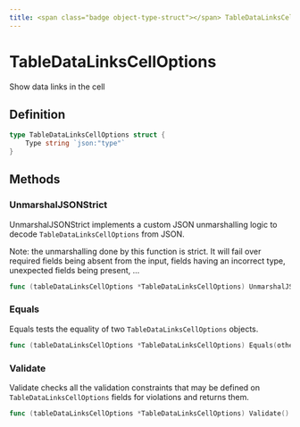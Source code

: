 ```yaml
---
title: <span class="badge object-type-struct"></span> TableDataLinksCellOptions
---
```

# <span class="badge object-type-struct"></span> TableDataLinksCellOptions

Show data links in the cell

## Definition

```go
type TableDataLinksCellOptions struct {
    Type string `json:"type"`
}
```
## Methods

### <span class="badge object-method"></span> UnmarshalJSONStrict

UnmarshalJSONStrict implements a custom JSON unmarshalling logic to decode `TableDataLinksCellOptions` from JSON.

Note: the unmarshalling done by this function is strict. It will fail over required fields being absent from the input, fields having an incorrect type, unexpected fields being present, …

```go
func (tableDataLinksCellOptions *TableDataLinksCellOptions) UnmarshalJSONStrict(raw []byte) error
```

### <span class="badge object-method"></span> Equals

Equals tests the equality of two `TableDataLinksCellOptions` objects.

```go
func (tableDataLinksCellOptions *TableDataLinksCellOptions) Equals(other TableDataLinksCellOptions) bool
```

### <span class="badge object-method"></span> Validate

Validate checks all the validation constraints that may be defined on `TableDataLinksCellOptions` fields for violations and returns them.

```go
func (tableDataLinksCellOptions *TableDataLinksCellOptions) Validate() error
```

